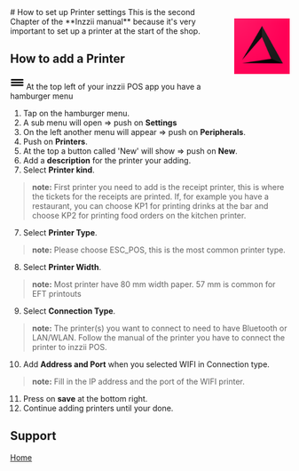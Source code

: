 <img src="../Assets/Pictures/play_store_512.png" alt="inzzii logo" width="100" align="right" style="margin-left: 40px; margin-top: 20px; margin-bottom: 10px"/>
# How to set up Printer settings
This is the second Chapter of the **Inzzii manual** because it's very important to set up a printer at the start of the shop. 

## How to add a Printer

<img src="../Assets/Pictures/Hmenu.png" alt="hamburgermenu" width="25" height="25"/> At the top left of your inzzii POS app you have a hamburger menu 
1. Tap on the hamburger menu.
2. A sub menu will open => push on **Settings**
3. On the left another menu will appear => push on **Peripherals**. 
4. Push on **Printers**.
5. At the top a button called 'New' will show => push on **New**.
5. Add a **description** for the printer your adding.
6. Select **Printer kind**.
> **note:** First printer you need to add is the receipt printer, this is where the tickets for the receipts are printed. If, for example you have a restaurant, you can choose KP1 for printing drinks at the bar and choose KP2 for printing food orders on the kitchen printer. 
7. Select **Printer Type**. 
> **note:** Please choose ESC_POS, this is the most common printer type.
8. Select **Printer Width**.
> **note:** Most printer have 80 mm width paper. 57 mm is common for EFT printouts
9. Select **Connection Type**.
> **note:** The printer(s) you want to connect to need to have Bluetooth or LAN/WLAN. Follow the manual of the printer you have to connect the printer to inzzii POS.
10. Add **Address and Port** when you selected WIFI in Connection type. 
> **note:** Fill in the IP address and the port of the WIFI printer.
11. Press on **save** at the bottom right.
12. Continue adding printers until your done. 


## Support
[Home](../index.md)
